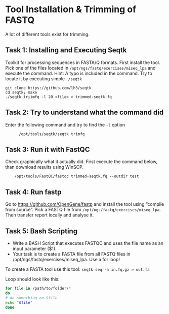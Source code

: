 # Tool Installation & Trimming of FASTQ

A lot of different tools exist for trimming.

## Task 1: Installing and Executing Seqtk

Toolkit for processing sequences in FASTA/Q formats. First install the tool. Pick one of the files located in `/opt/ngs/fastq/exercises/miseq_lpa` and execute the command. Hint: A typo is included in the command. Try to locate it by executing simple `./seqtk` 

    git clone https://github.com/lh3/seqtk
    cd seqtk; make
    ./seqtk triimfq -l 20 <file> > trimmed-seqtk.fq

## Task 2: Try to understand what the command did
Enter the following command and try to find the `-l` option
          
          /opt/tools/seqtk/seqtk trimfq

## Task 3: Run it with FastQC
Check graphically what it actually did. First execute the command below, than download results using WinSCP.
        
        /opt/tools/FastQC/fastqc trimmed-seqtk.fq --outdir test

## Task 4: Run fastp

Go to https://github.com/OpenGene/fastp and install the tool using “compile from source”. 
Pick a FASTQ file from `/opt/ngs/fastq/exercises/miseq_lpa`. Then transfer report locally and analyse it.


## Task 5: Bash Scripting

- Write a BASH Script that executes FASTQC and uses the file name as an input parameter ($1).
- Your task is to create a FASTA file from all FASTQ files in /opt/ngs/fastq/exercises/miseq_lpa. Use a for loop!

To create a FASTA tool use this tool: `seqtk seq -a in.fq.gz > out.fa`

Loop should look like this: 

```sh
for file in /path/to/folder/*
do
# do something on $file
echo "$file"
done
```
